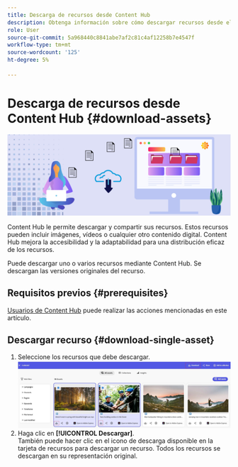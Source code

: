 ```yaml
---
title: Descarga de recursos desde Content Hub
description: Obtenga información sobre cómo descargar recursos desde el portal de Content Hub
role: User
source-git-commit: 5a968440c8841abe7af2c81c4af12258b7e4547f
workflow-type: tm+mt
source-wordcount: '125'
ht-degree: 5%

---
```


# Descarga de recursos desde Content Hub {#download-assets}

<!-- ![Download assets](assets/download-asset.jpg) -->
![Descarga de recursos](assets/download-asset-genstudio.jpeg)

Content Hub le permite descargar y compartir sus recursos. Estos recursos pueden incluir imágenes, vídeos o cualquier otro contenido digital. Content Hub mejora la accesibilidad y la adaptabilidad para una distribución eficaz de los recursos.

Puede descargar uno o varios recursos mediante Content Hub. Se descargan las versiones originales del recurso.

## Requisitos previos {#prerequisites}

[Usuarios de Content Hub](deploy-content-hub.md#onboard-content-hub-users) puede realizar las acciones mencionadas en este artículo.

## Descargar recurso {#download-single-asset}

1. Seleccione los recursos que debe descargar.
   ![Descargar recurso único](assets/download-assets-new.jpg)
1. Haga clic en **[!UICONTROL Descargar]**. <br> También puede hacer clic en el icono de descarga disponible en la tarjeta de recursos para descargar un recurso.
Todos los recursos se descargan en su representación original.
